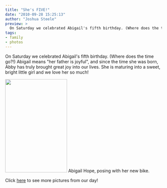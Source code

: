 ```yaml
---
title: "She's FIVE!"
date: "2010-09-28 15:25:13"
author: "Joshua Steele"
preview: >
  On Saturday we celebrated Abigail's fifth birthday. (Where does the time go?!) Abigail means "her father is joyful", and since the time she was born, Abby has truly brought great joy into our lives. She is maturing into a sweet, bright little girl and we love her so much!
tags:
- family
- photos
---
```


On Saturday we celebrated Abigail's fifth birthday. (Where does the time go?!) Abigail means "her father is joyful", and since the time she was born, Abby has truly brought great joy into our lives. She is maturing into a sweet, bright little girl and we love her so much!

<a href="//d21yo20tm8bmc2.cloudfront.net/2010/09/DSC_2747.jpg"><img class="aligncenter size-medium wp-image-1081" title="Abigail Hope, posing with her new bike." src="//d21yo20tm8bmc2.cloudfront.net/2010/09/DSC_2747-199x300.jpg" alt="" width="199" height="300" /></a>
Abigail Hope, posing with her new bike.

Click <a href="http://www.facebook.com/album.php?aid=87725&amp;id=1346114941&amp;l=67685e6d0f" target="_blank">here</a> to see more pictures from our day!
